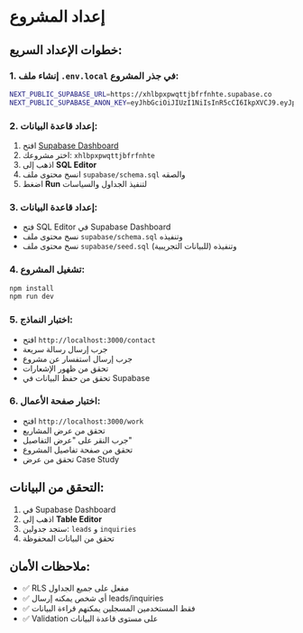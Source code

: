 # إعداد المشروع

## خطوات الإعداد السريع:

### 1. إنشاء ملف `.env.local` في جذر المشروع:

```bash
NEXT_PUBLIC_SUPABASE_URL=https://xhlbpxpwqttjbfrfnhte.supabase.co
NEXT_PUBLIC_SUPABASE_ANON_KEY=eyJhbGciOiJIUzI1NiIsInR5cCI6IkpXVCJ9.eyJpc3MiOiJzdXBhYmFzZSIsInJlZiI6InhobGJweHB3cXR0amJmcmZuaHRlIiwicm9sZSI6ImFub24iLCJpYXQiOjE3NTcwNzU0MjAsImV4cCI6MjA3MjY1MTQyMH0.EaHZib4DCV7-TCyqEhhEJoG5JdDzQUIf8wfvRvNHi_M

```

### 2. إعداد قاعدة البيانات:

1. افتح [Supabase Dashboard](https://supabase.com/dashboard)
2. اختر مشروعك: `xhlbpxpwqttjbfrfnhte`
3. اذهب إلى **SQL Editor**
4. انسخ محتوى ملف `supabase/schema.sql` والصقه
5. اضغط **Run** لتنفيذ الجداول والسياسات

### 3. إعداد قاعدة البيانات:

- فتح SQL Editor في Supabase Dashboard
- نسخ محتوى ملف `supabase/schema.sql` وتنفيذه
- نسخ محتوى ملف `supabase/seed.sql` وتنفيذه (للبيانات التجريبية)

### 4. تشغيل المشروع:

```bash
npm install
npm run dev
```

### 5. اختبار النماذج:

- افتح `http://localhost:3000/contact`
- جرب إرسال رسالة سريعة
- جرب إرسال استفسار عن مشروع
- تحقق من ظهور الإشعارات
- تحقق من حفظ البيانات في Supabase

### 6. اختبار صفحة الأعمال:

- افتح `http://localhost:3000/work`
- تحقق من عرض المشاريع
- جرب النقر على "عرض التفاصيل"
- تحقق من صفحة تفاصيل المشروع
- تحقق من عرض Case Study

## التحقق من البيانات:

1. في Supabase Dashboard
2. اذهب إلى **Table Editor**
3. ستجد جدولين: `leads` و `inquiries`
4. تحقق من البيانات المحفوظة

## ملاحظات الأمان:

- ✅ RLS مفعل على جميع الجداول
- ✅ أي شخص يمكنه إرسال leads/inquiries
- ✅ فقط المستخدمين المسجلين يمكنهم قراءة البيانات
- ✅ Validation على مستوى قاعدة البيانات
